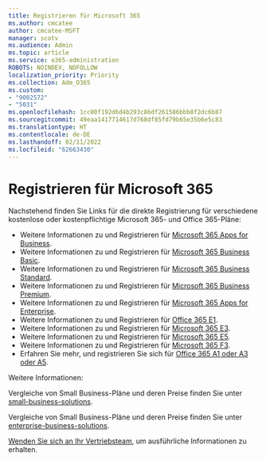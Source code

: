 ```yaml
---
title: Registrieren für Microsoft 365
ms.author: cmcatee
author: cmcatee-MSFT
manager: scotv
ms.audience: Admin
ms.topic: article
ms.service: o365-administration
ROBOTS: NOINDEX, NOFOLLOW
localization_priority: Priority
ms.collection: Adm_O365
ms.custom:
- "9002572"
- "5031"
ms.openlocfilehash: 1cc00f192d6d4b293c86df261586bbb8f2dc6b87
ms.sourcegitcommit: 49eaa1417714617d768df85fd79b65e35b6e5c83
ms.translationtype: HT
ms.contentlocale: de-DE
ms.lasthandoff: 02/11/2022
ms.locfileid: "62663430"
---
```

# <a name="sign-up-for-microsoft-365"></a>Registrieren für Microsoft 365

Nachstehend finden Sie Links für die direkte Registrierung für verschiedene kostenlose oder kostenpflichtige Microsoft 365- und Office 365-Pläne:

- Weitere Informationen zu und Registrieren für [Microsoft 365 Apps for Business](https://products.office.com/business/office-365-business?activetab=pivot%3aoverviewtab).
- Weitere Informationen zu und Registrieren für [Microsoft 365 Business Basic](https://products.office.com/business/office-365-business-essentials?activetab=pivot%3aoverviewtab).
- Weitere Informationen zu und Registrieren für [Microsoft 365 Business Standard](https://products.office.com/business/office-365-business-premium?activetab=pivot%3aoverviewtab).
- Weitere Informationen zu und Registrieren für [Microsoft 365 Business Premium](https://www.microsoft.com/microsoft-365/business/microsoft-365-business?activetab=pivot%3aoverviewtab).
- Weitere Informationen zu und Registrieren für [Microsoft 365 Apps for Enterprise](https://products.office.com/business/office-365-proplus-product?activetab=pivot%3aoverviewtab).
- Weitere Informationen zu und Registrieren für [Office 365 E1](https://www.microsoft.com/microsoft-365/business/office-365-enterprise-e1-business-software?activetab=pivot:overviewtab).
- Weitere Informationen zu und Registrieren für [Microsoft 365 E3](https://www.microsoft.com/microsoft-365/enterprise-e3-business-software).
- Weitere Informationen zu und Registrieren für [Microsoft 365 E5](https://www.microsoft.com/microsoft-365/enterprise-e5-business-software?activetab=pivot%3aoverviewtab).
- Weitere Informationen zu und Registrieren für [Microsoft 365 F3](https://www.microsoft.com/microsoft-365/microsoft-365-enterprise-f3?activetab=pivot%3aoverviewtab).
- Erfahren Sie mehr, und registrieren Sie sich für [Office 365 A1 oder A3 oder A5](https://www.microsoft.com/microsoft-365/academic/compare-office-365-education-plans?activetab=tab:primaryr1).

Weitere Informationen:

Vergleiche von Small Business-Pläne und deren Preise finden Sie unter [small-business-solutions](https://products.office.com/business/small-business-solutions#office-ContentAreaHeadingTemplate-1cuvapm).

Vergleiche von Small Business-Pläne und deren Preise finden Sie unter [enterprise-business-solutions](https://www.microsoft.com/microsoft-365/business/compare-more-office-365-for-business-plans).

[Wenden Sie sich an Ihr Vertriebsteam](https://go.microsoft.com/fwlink/?linkid=2127718), um ausführliche Informationen zu erhalten.
